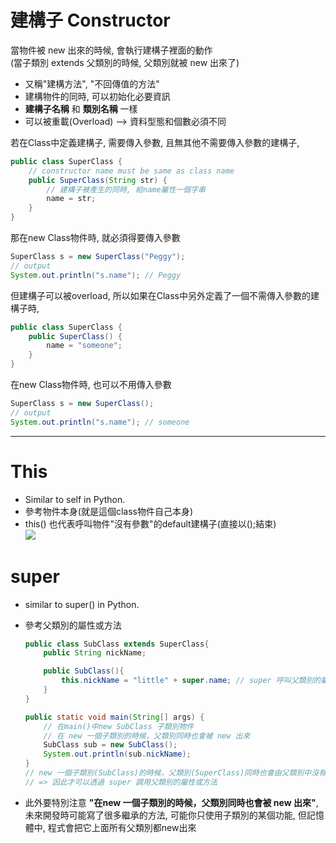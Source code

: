 # 建構子 Constructor
當物件被 new 出來的時候, 會執行建構子裡面的動作  
(當子類別 extends 父類別的時候, 父類別就被 new 出來了)

- 又稱"建構方法", "不回傳值的方法"
- 建構物件的同時, 可以初始化必要資訊
- **建構子名稱** 和 **類別名稱** 一樣
- 可以被重載(Overload)
	--> 資料型態和個數必須不同

若在Class中定義建構子, 需要傳入參數, 且無其他不需要傳入參數的建構子,  
```java
public class SuperClass {
    // constructor name must be same as class name
    public SuperClass(String str) {
        // 建構子被產生的同時, 給name屬性一個字串
        name = str;
    }
}
```
那在new Class物件時, 就必須得要傳入參數  
```java
SuperClass s = new SuperClass("Peggy");
// output
System.out.println("s.name"); // Peggy
```

但建構子可以被overload, 所以如果在Class中另外定義了一個不需傳入參數的建構子時,  
```java
public class SuperClass {
    public SuperClass() {
    	name = "someone";
    }
}
```
在new Class物件時, 也可以不用傳入參數  
```java
SuperClass s = new SuperClass();
// output
System.out.println("s.name"); // someone
```

---

# This
- Similar to self in Python.  
- 參考物件本身(就是這個class物件自己本身)  
- this() 也代表呼叫物件"沒有參數"的default建構子(直接以();結束)  
![](https://i.imgur.com/YS3S7xT.png)

# super
- similar to super() in Python.
- 參考父類別的屬性或方法
    ```java
    public class SubClass extends SuperClass{
        public String nickName;

        public SubClass(){
            this.nickName = "little" + super.name; // super 呼叫父類別的屬性
        }
    }
    ```

    ```java
    public static void main(String[] args) {
        // 在main()中new SubClass 子類別物件
        // 在 new 一個子類別的時候，父類別同時也會被 new 出來
        SubClass sub = new SubClass();
        System.out.println(sub.nickName);
    }
    // new 一個子類別(SubClass)的時候，父類別(SuperClass)同時也會由父類別中沒有參數的"default"建構子 new 出來 
    // => 因此才可以透過 super 調用父類別的屬性或方法
    ```
- 此外要特別注意 **"在new 一個子類別的時候，父類別同時也會被 new 出來"**, 未來開發時可能寫了很多繼承的方法, 可能你只使用子類別的某個功能, 但記憶體中, 程式會把它上面所有父類別都new出來